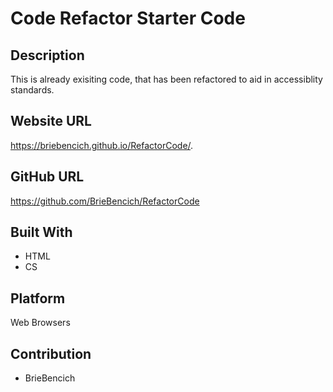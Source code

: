 # Code Refactor Starter Code

## Description

This is already exisiting code, that has been refactored to aid in accessiblity standards. 

## Website URL
https://briebencich.github.io/RefactorCode/.

## GitHub URL
https://github.com/BrieBencich/RefactorCode


## Built With

- HTML
- CS

## Platform

Web Browsers


## Contribution
- BrieBencich
